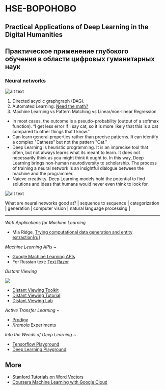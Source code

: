 # HSE-BOPOHOBO
## Practical Applications of Deep Learning in the Digital Humanities
## Практическое применение глубокого обучения в области цифровых гуманитарных наук

### Neural networks 
![alt text](http://neuralnetworksanddeeplearning.com/images/tikz1.png "A simple neural network")

1. Directed acyclic graphgraph (DAG).
1. Automated Learning. [Need the math?](https://google-developers.appspot.com/machine-learning/crash-course/backprop-scroll/)
1. Machine Learning vs Pattern Matching vs Linear/non-linear Regression
  - In most cases, the outcome is a pseudo-probability (output of a softmax function). “I get less error if I say cat, so it is more likely that this is a cat compared to other things that I know.”  
  - Can learn general properties rather than precise patterns.  It can identify a complex "Catness" but not the pattern "Cat."  
  - Deep Learning is heuristic programming. It is an imprecise tool that often, but not always learns what its meant to learn. It does not necessarily think as you might think it ought to. In this way, Deep Learning brings non-human neurodiversity to scholarship. The process of training a neural network is an insightful dialogue between the machine and the programmer.  
  - Naieve creativity. Deep Learning models hold the potential to find solutions and ideas that humans would never even think to look for. 

![alt text](http://104.131.28.158/static/n_net1.gif "A simple neural network")

What are neural networks good at? 
| sequence to sequence | categorization | generation | computer vision | natural language processing | 

---

_Web Applications for Machine Learning_

- Mia Ridge, [Trying computational data generation and entity extraction](http://www.openobjects.org.uk/2017/02/trying-computational-data-generation-and-entity-extraction/)[[ru](https://translate.google.com/translate?sl=en&tl=ru&js=y&prev=_t&hl=en&ie=UTF-8&u=http%3A%2F%2Fwww.openobjects.org.uk%2F2017%2F02%2Ftrying-computational-data-generation-and-entity-extraction%2F&edit-text=&act=url)]


_Machine Learning APIs_ ~
 
- [Google Machine Learning APIs](https://drive.google.com/file/d/1CO9k589Mbwqz3sBMBSutoSXIarYH4NCP/view?usp=sharing)
- For Russian text: [Text Razor](https://www.textrazor.com/demo)

_Distant Viewing_

[![](http://img.youtube.com/vi/OjaY1ZCAAUc/0.jpg)](http://www.youtube.com/watch?v=OjaY1ZCAAUc "")

- [Distant Viewing Toolkit](https://github.com/distant-viewing/dvt)
- [Distant Viewing Tutorial](https://github.com/statsmaths/distant-viewing-tutorial)
- [Distant Viewing Lab](https://distantviewing.org/)

_Active Transfer Learning_ ~

- [Prodigy](https://prodi.gy/demo?view_id=ner)
- _Kramola_ Experiments

_Into the Weeds of Deep Learning_ ~

- [Tensorflow Playground](https://playground.tensorflow.org)
- [Deep Learning Playground](http://104.131.28.158)

## More

- [Stanford Tutorials on Word Vectors](https://github.com/sul-cidr/dh2018-word-vector-workshops)
- [Coursera Machine Learning with Google Cloud](https://www.coursera.org/specializations/machine-learning-tensorflow-gcp)
